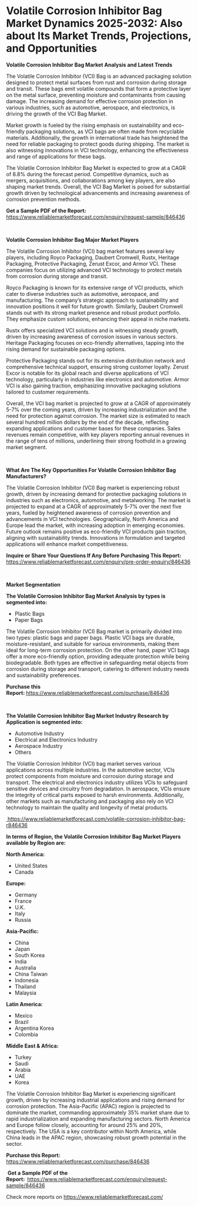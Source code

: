 <p><h1>Volatile Corrosion Inhibitor Bag Market Dynamics 2025-2032: Also about Its Market Trends, Projections, and Opportunities</h1></p><p><strong>Volatile Corrosion Inhibitor Bag Market Analysis and Latest Trends</strong></p>
<p><p>The Volatile Corrosion Inhibitor (VCI) Bag is an advanced packaging solution designed to protect metal surfaces from rust and corrosion during storage and transit. These bags emit volatile compounds that form a protective layer on the metal surface, preventing moisture and contaminants from causing damage. The increasing demand for effective corrosion protection in various industries, such as automotive, aerospace, and electronics, is driving the growth of the VCI Bag Market.</p><p>Market growth is fueled by the rising emphasis on sustainability and eco-friendly packaging solutions, as VCI bags are often made from recyclable materials. Additionally, the growth in international trade has heightened the need for reliable packaging to protect goods during shipping. The market is also witnessing innovations in VCI technology, enhancing the effectiveness and range of applications for these bags.</p><p>The Volatile Corrosion Inhibitor Bag Market is expected to grow at a CAGR of 8.8% during the forecast period. Competitive dynamics, such as mergers, acquisitions, and collaborations among key players, are also shaping market trends. Overall, the VCI Bag Market is poised for substantial growth driven by technological advancements and increasing awareness of corrosion prevention methods.</p></p>
<p><strong>Get a Sample PDF of the Report:&nbsp;</strong> <a href="https://www.reliablemarketforecast.com/enquiry/request-sample/846436?utm_campaign=3324&utm_medium=2&utm_source=Github&utm_content=ia&utm_term=01042025&utm_id=volatile-corrosion-inhibitor-bag">https://www.reliablemarketforecast.com/enquiry/request-sample/846436</a></p>
<p>&nbsp;</p>
<p><strong>Volatile Corrosion Inhibitor Bag Major Market Players</strong></p>
<p><p>The Volatile Corrosion Inhibitor (VCI) bag market features several key players, including Royco Packaging, Daubert Cromwell, Rustx, Heritage Packaging, Protective Packaging, Zerust Excor, and Armor VCI. These companies focus on utilizing advanced VCI technology to protect metals from corrosion during storage and transit.</p><p>Royco Packaging is known for its extensive range of VCI products, which cater to diverse industries such as automotive, aerospace, and manufacturing. The company’s strategic approach to sustainability and innovation positions it well for future growth. Similarly, Daubert Cromwell stands out with its strong market presence and robust product portfolio. They emphasize custom solutions, enhancing their appeal in niche markets.</p><p>Rustx offers specialized VCI solutions and is witnessing steady growth, driven by increasing awareness of corrosion issues in various sectors. Heritage Packaging focuses on eco-friendly alternatives, tapping into the rising demand for sustainable packaging options.</p><p>Protective Packaging stands out for its extensive distribution network and comprehensive technical support, ensuring strong customer loyalty. Zerust Excor is notable for its global reach and diverse applications of VCI technology, particularly in industries like electronics and automotive. Armor VCI is also gaining traction, emphasizing innovative packaging solutions tailored to customer requirements.</p><p>Overall, the VCI bag market is projected to grow at a CAGR of approximately 5-7% over the coming years, driven by increasing industrialization and the need for protection against corrosion. The market size is estimated to reach several hundred million dollars by the end of the decade, reflecting expanding applications and customer bases for these companies. Sales revenues remain competitive, with key players reporting annual revenues in the range of tens of millions, underlining their strong foothold in a growing market segment.</p></p>
<p>&nbsp;</p>
<p><strong>What Are The Key Opportunities For Volatile Corrosion Inhibitor Bag Manufacturers?</strong></p>
<p><p>The Volatile Corrosion Inhibitor (VCI) Bag market is experiencing robust growth, driven by increasing demand for protective packaging solutions in industries such as electronics, automotive, and metalworking. The market is projected to expand at a CAGR of approximately 5-7% over the next five years, fueled by heightened awareness of corrosion prevention and advancements in VCI technologies. Geographically, North America and Europe lead the market, with increasing adoption in emerging economies. Future outlook remains positive as eco-friendly VCI products gain traction, aligning with sustainability trends. Innovations in formulation and targeted applications will enhance market competitiveness.</p></p>
<p><strong>Inquire or Share Your Questions If Any Before Purchasing This Report:</strong> <a href="https://www.reliablemarketforecast.com/enquiry/pre-order-enquiry/846436?utm_campaign=3324&utm_medium=2&utm_source=Github&utm_content=ia&utm_term=01042025&utm_id=volatile-corrosion-inhibitor-bag">https://www.reliablemarketforecast.com/enquiry/pre-order-enquiry/846436</a></p>
<p>&nbsp;</p>
<p><strong>Market Segmentation</strong></p>
<p><strong>The Volatile Corrosion Inhibitor Bag Market Analysis by types is segmented into:</strong></p>
<p><ul><li>Plastic Bags</li><li>Paper Bags</li></ul></p>
<p><p>The Volatile Corrosion Inhibitor (VCI) Bag market is primarily divided into two types: plastic bags and paper bags. Plastic VCI bags are durable, moisture-resistant, and suitable for various environments, making them ideal for long-term corrosion protection. On the other hand, paper VCI bags offer a more eco-friendly option, providing adequate protection while being biodegradable. Both types are effective in safeguarding metal objects from corrosion during storage and transport, catering to different industry needs and sustainability preferences.</p></p>
<p><strong>Purchase this Report:&nbsp;</strong><a href="https://www.reliablemarketforecast.com/purchase/846436?utm_campaign=3324&utm_medium=2&utm_source=Github&utm_content=ia&utm_term=01042025&utm_id=volatile-corrosion-inhibitor-bag">https://www.reliablemarketforecast.com/purchase/846436</a></p>
<p>&nbsp;</p>
<p><strong>The Volatile Corrosion Inhibitor Bag Market Industry Research by Application is segmented into:</strong></p>
<p><ul><li>Automotive Industry</li><li>Electrical and Electronics Industry</li><li>Aerospace Industry</li><li>Others</li></ul></p>
<p><p>The Volatile Corrosion Inhibitor (VCI) bag market serves various applications across multiple industries. In the automotive sector, VCIs protect components from moisture and corrosion during storage and transport. The electrical and electronics industry utilizes VCIs to safeguard sensitive devices and circuitry from degradation. In aerospace, VCIs ensure the integrity of critical parts exposed to harsh environments. Additionally, other markets such as manufacturing and packaging also rely on VCI technology to maintain the quality and longevity of metal products.</p></p>
<p><a href="https://www.reliablemarketforecast.com/volatile-corrosion-inhibitor-bag-r846436?utm_campaign=3324&utm_medium=2&utm_source=Github&utm_content=ia&utm_term=01042025&utm_id=volatile-corrosion-inhibitor-bag">&nbsp;https://www.reliablemarketforecast.com/volatile-corrosion-inhibitor-bag-r846436</a></p>
<p><strong>In terms of Region, the Volatile Corrosion Inhibitor Bag Market Players available by Region are:</strong></p>
<p>
    <p> <strong> North America: </strong>
        <ul>
            <li>United States</li>
            <li>Canada</li>
        </ul>
        </p> 
    <p> <strong> Europe: </strong>
        <ul>
            <li>Germany</li>
            <li>France</li>
            <li>U.K.</li>
            <li>Italy</li>
            <li>Russia</li>
        </ul>
        </p> 
    <p> <strong> Asia-Pacific: </strong>
        <ul>
            <li>China</li>
            <li>Japan</li>
            <li>South Korea</li>
            <li>India</li>
            <li>Australia</li>
            <li>China Taiwan</li>
            <li>Indonesia</li>
            <li>Thailand</li>
            <li>Malaysia</li>
        </ul>
        </p> 
    <p> <strong> Latin America: </strong>
        <ul>
            <li>Mexico</li>
            <li>Brazil</li>
            <li>Argentina Korea</li>
            <li>Colombia</li>
        </ul>
        </p> 
    <p> <strong> Middle East & Africa: </strong>
        <ul>
            <li>Turkey</li>
            <li>Saudi</li>
            <li>Arabia</li>
            <li>UAE</li>
            <li>Korea</li>
        </ul>
    </p>
    </p>
<p><p>The Volatile Corrosion Inhibitor Bag Market is experiencing significant growth, driven by increasing industrial applications and rising demand for corrosion protection. The Asia-Pacific (APAC) region is projected to dominate the market, commanding approximately 35% market share due to rapid industrialization and expanding manufacturing sectors. North America and Europe follow closely, accounting for around 25% and 20%, respectively. The USA is a key contributor within North America, while China leads in the APAC region, showcasing robust growth potential in the sector.</p></p>
<p><strong>Purchase this Report: </strong><a href="https://www.reliablemarketforecast.com/purchase/846436?utm_campaign=3324&utm_medium=2&utm_source=Github&utm_content=ia&utm_term=01042025&utm_id=volatile-corrosion-inhibitor-bag">https://www.reliablemarketforecast.com/purchase/846436</a></p>
<p>&nbsp;<strong>Get a Sample PDF of the Report:&nbsp;&nbsp;</strong><a href="https://www.reliablemarketforecast.com/enquiry/request-sample/846436?utm_campaign=3324&utm_medium=2&utm_source=Github&utm_content=ia&utm_term=01042025&utm_id=volatile-corrosion-inhibitor-bag">https://www.reliablemarketforecast.com/enquiry/request-sample/846436</a></p>
<p><strong></strong></p>
<p>Check more reports on <a href="https://www.reliablemarketforecast.com/?utm_campaign=3324&utm_medium=2&utm_source=Github&utm_content=ia&utm_term=01042025&utm_id=volatile-corrosion-inhibitor-bag">https://www.reliablemarketforecast.com/</a></p>